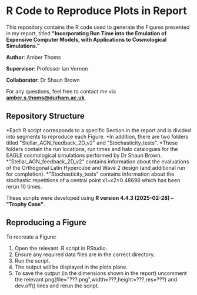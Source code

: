# R Code to Reproduce Plots in Report
This repository contains the R code used to generate the Figures presented in my report, titled **"Incorporating Run Time into the Emulation of Expensive Computer Models, with Applications to Cosmological Simulations."**

**Author**: Amber Thoms

**Supervisor**: Professor Ian Vernon

**Collaborator**: Dr Shaun Brown

For any questions, feel free to contact me via **amber.s.thoms@durham.ac.uk**.

## Repository Structure
*Each R script corresponds to a specific Section in the report and is divided into segments to reproduce each Figure.
*In addition, there are two folders titled "Stellar_AGN_feedback_2D_v2" and "Stochasticity_tests".
*These folders contain the run locations, run times and halo catalogues for the EAGLE cosmological simulations performed by Dr Shaun Brown.
*"Stellar_AGN_feedback_2D_v2" contains information about the evaluations of the Orthogonal Latin Hypercube and Wave 2 design (and additional run for completion). 
*"Stochasticity_tests" contains information about the stochastic repetitions of a central point x1=x2=0.48698 which has been rerun 10 times.

These scripts were developed using **R version 4.4.3 (2025-02-28) – "Trophy Case"**.

## Reproducing a Figure
To recreate a Figure:

1. Open the relevant .R script in RStudio.
2. Ensure any required data files are in the correct directory.
3. Run the script.
4. The output will be displayed in the plots plane.
5. To save the output (in the dimensions shown in the report) uncomment the relevant png(file="???.png",width=???,height=???,res=???) and dev.off() lines and rerun the script.
